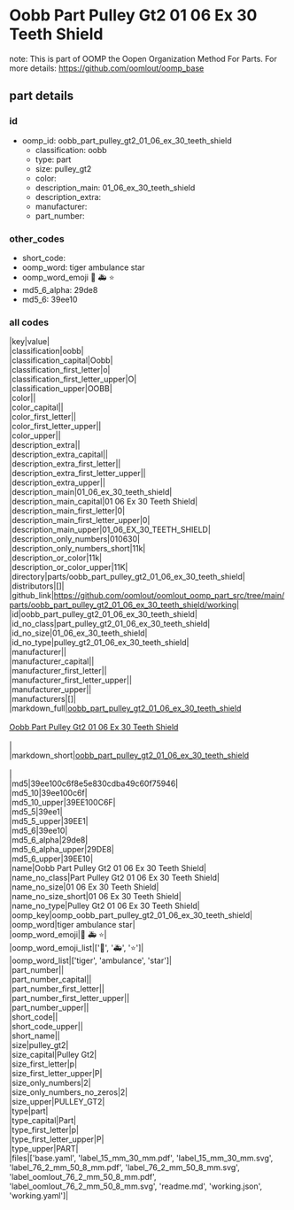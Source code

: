 # Oobb Part Pulley Gt2 01 06 Ex 30 Teeth Shield  

note: This is part of OOMP the Oopen Organization Method For Parts. For more details: https://github.com/oomlout/oomp_base

##  part details





### id
* oomp_id: oobb_part_pulley_gt2_01_06_ex_30_teeth_shield
  * classification: oobb
  * type: part
  * size: pulley_gt2
  * color: 
  * description_main: 01_06_ex_30_teeth_shield
  * description_extra: 
  * manufacturer: 
  * part_number: 

### other_codes
* short_code: 
* oomp_word: tiger ambulance star
* oomp_word_emoji :tiger: :ambulance: :star:
* md5_6_alpha: 29de8
* md5_6: 39ee10

### all codes 
|key|value|  
|classification|oobb|  
|classification_capital|Oobb|  
|classification_first_letter|o|  
|classification_first_letter_upper|O|  
|classification_upper|OOBB|  
|color||  
|color_capital||  
|color_first_letter||  
|color_first_letter_upper||  
|color_upper||  
|description_extra||  
|description_extra_capital||  
|description_extra_first_letter||  
|description_extra_first_letter_upper||  
|description_extra_upper||  
|description_main|01_06_ex_30_teeth_shield|  
|description_main_capital|01 06 Ex 30 Teeth Shield|  
|description_main_first_letter|0|  
|description_main_first_letter_upper|0|  
|description_main_upper|01_06_EX_30_TEETH_SHIELD|  
|description_only_numbers|010630|  
|description_only_numbers_short|11k|  
|description_or_color|11k|  
|description_or_color_upper|11K|  
|directory|parts/oobb_part_pulley_gt2_01_06_ex_30_teeth_shield|  
|distributors|[]|  
|github_link|https://github.com/oomlout/oomlout_oomp_part_src/tree/main/parts/oobb_part_pulley_gt2_01_06_ex_30_teeth_shield/working|  
|id|oobb_part_pulley_gt2_01_06_ex_30_teeth_shield|  
|id_no_class|part_pulley_gt2_01_06_ex_30_teeth_shield|  
|id_no_size|01_06_ex_30_teeth_shield|  
|id_no_type|pulley_gt2_01_06_ex_30_teeth_shield|  
|manufacturer||  
|manufacturer_capital||  
|manufacturer_first_letter||  
|manufacturer_first_letter_upper||  
|manufacturer_upper||  
|manufacturers|[]|  
|markdown_full|[oobb_part_pulley_gt2_01_06_ex_30_teeth_shield](https://github.com/oomlout/oomlout_oomp_part_src/tree/main/parts/oobb_part_pulley_gt2_01_06_ex_30_teeth_shield/working)<br>[](https://github.com/oomlout/oomlout_oomp_part_src/tree/main/parts/oobb_part_pulley_gt2_01_06_ex_30_teeth_shield/working)<br>[Oobb Part Pulley Gt2 01 06 Ex 30 Teeth Shield](https://github.com/oomlout/oomlout_oomp_part_src/tree/main/parts/oobb_part_pulley_gt2_01_06_ex_30_teeth_shield/working)<br><br>|  
|markdown_short|[oobb_part_pulley_gt2_01_06_ex_30_teeth_shield](https://github.com/oomlout/oomlout_oomp_part_src/tree/main/parts/oobb_part_pulley_gt2_01_06_ex_30_teeth_shield/working)<br><br>|  
|md5|39ee100c6f8e5e830cdba49c60f75946|  
|md5_10|39ee100c6f|  
|md5_10_upper|39EE100C6F|  
|md5_5|39ee1|  
|md5_5_upper|39EE1|  
|md5_6|39ee10|  
|md5_6_alpha|29de8|  
|md5_6_alpha_upper|29DE8|  
|md5_6_upper|39EE10|  
|name|Oobb Part Pulley Gt2 01 06 Ex 30 Teeth Shield|  
|name_no_class|Part Pulley Gt2 01 06 Ex 30 Teeth Shield|  
|name_no_size|01 06 Ex 30 Teeth Shield|  
|name_no_size_short|01 06 Ex 30 Teeth Shield|  
|name_no_type|Pulley Gt2 01 06 Ex 30 Teeth Shield|  
|oomp_key|oomp_oobb_part_pulley_gt2_01_06_ex_30_teeth_shield|  
|oomp_word|tiger ambulance star|  
|oomp_word_emoji|:tiger: :ambulance: :star:|  
|oomp_word_emoji_list|[':tiger:', ':ambulance:', ':star:']|  
|oomp_word_list|['tiger', 'ambulance', 'star']|  
|part_number||  
|part_number_capital||  
|part_number_first_letter||  
|part_number_first_letter_upper||  
|part_number_upper||  
|short_code||  
|short_code_upper||  
|short_name||  
|size|pulley_gt2|  
|size_capital|Pulley Gt2|  
|size_first_letter|p|  
|size_first_letter_upper|P|  
|size_only_numbers|2|  
|size_only_numbers_no_zeros|2|  
|size_upper|PULLEY_GT2|  
|type|part|  
|type_capital|Part|  
|type_first_letter|p|  
|type_first_letter_upper|P|  
|type_upper|PART|  
|files|['base.yaml', 'label_15_mm_30_mm.pdf', 'label_15_mm_30_mm.svg', 'label_76_2_mm_50_8_mm.pdf', 'label_76_2_mm_50_8_mm.svg', 'label_oomlout_76_2_mm_50_8_mm.pdf', 'label_oomlout_76_2_mm_50_8_mm.svg', 'readme.md', 'working.json', 'working.yaml']|  
